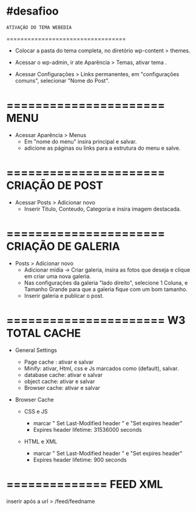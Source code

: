 #desafioo
==================================
	ATIVAÇÃO DO TEMA WEBEDIA
==================================

- Colocar a pasta do tema completa, no diretório wp-content > themes.

- Acessar o wp-admin, ir ate Aparência > Temas, ativar tema .

- Acessar Configurações > Links permanentes, em "configurações comuns", selecionar "Nome do Post".

======================
	MENU
======================

- Acessar Aparência > Menus
	* Em "nome do menu" insira principal e salvar.
	* adicione as páginas ou links para a estrutura do menu e salve.
	
======================
	CRIAÇÃO DE POST
======================

- Acessar Posts > Adicionar novo
	* Inserir Titulo, Conteudo, Categoria e insira imagem destacada.
	
======================
	CRIAÇÃO DE GALERIA
======================

- Posts > Adicionar novo
	* Adicionar mídia -> Criar galeria, insira as fotos que deseja e clique em criar uma nova galeria.
	* Nas configurações da galeria "lado direito", selecione 1 Coluna, e Tamanho Grande para que a galeria fique com um bom tamanho.
	* Inserir galeria e publicar o post.
	
======================
	W3 TOTAL CACHE
======================

- General Settings
	* Page cache : ativar e salvar
	* Minify: ativar, Html, css e Js marcados como (default), salvar.
	* database cache: ativar e salvar
	* object cache: ativar e salvar
	* Browser cache: ativar e salvar

- Browser Cache
	* CSS e JS
		* marcar " Set Last-Modified header " e "Set expires header"
		* Expires header lifetime: 31536000 seconds
		
	* HTML e XML
		* marcar " Set Last-Modified header " e "Set expires header"
		* Expires header lifetime: 900 seconds
		
==============
FEED XML
==============

inserir após a url > /feed/feedname



